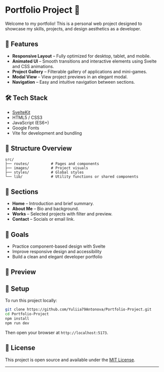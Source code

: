 
# Portfolio Project 🎨

Welcome to my portfolio! This is a personal web project designed to showcase my skills, projects, and design aesthetics as a developer.

## 🚀 Features

* **Responsive Layout** – Fully optimized for desktop, tablet, and mobile.
* **Animated UI** – Smooth transitions and interactive elements using Svelte and CSS animations.
* **Project Gallery** – Filterable gallery of applications and mini-games.
* **Modal View** – View project previews in an elegant modal.
* **Navigation** – Easy and intuitive navigation between sections.

## 🛠 Tech Stack

* [SvelteKit](https://kit.svelte.dev/)
* HTML5 / CSS3
* JavaScript (ES6+)
* Google Fonts
* Vite for development and bundling

## 📁 Structure Overview

```
src/
├── routes/          # Pages and components
├── images/          # Project visuals
├── styles/          # Global styles
└── lib/             # Utility functions or shared components
```

## 🧩 Sections

* **Home** – Introduction and brief summary.
* **About Me** – Bio and background.
* **Works** – Selected projects with filter and preview.
* **Contact** – Socials or email link.

## 🎯 Goals

* Practice component-based design with Svelte
* Improve responsive design and accessibility
* Build a clean and elegant developer portfolio

## 📸 Preview

> 

## 🔧 Setup

To run this project locally:

```bash
git clone https://github.com/Yuliia79Antonova/Portfolio-Project.git
cd Portfolio-Project
npm install
npm run dev
```

Then open your browser at `http://localhost:5173`.

## 🤝 License

This project is open source and available under the [MIT License](LICENSE).

---


